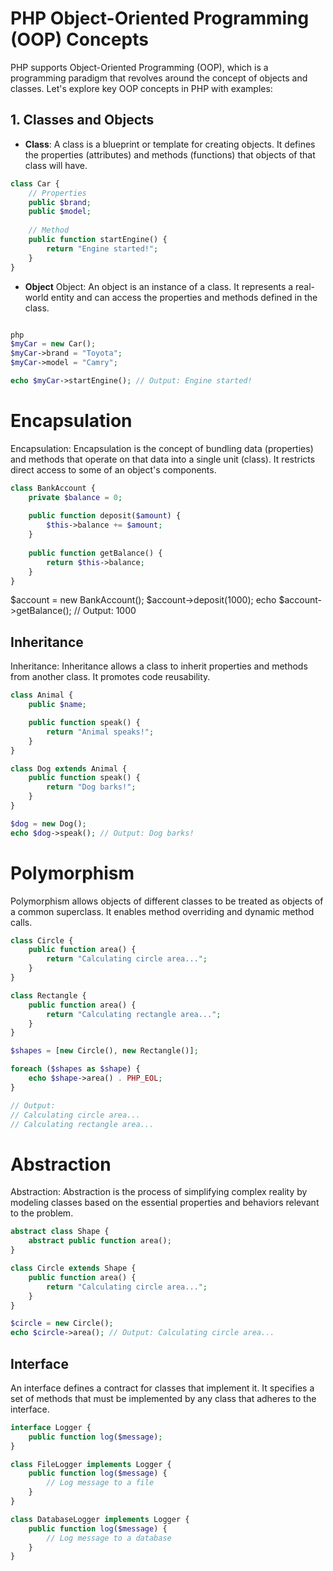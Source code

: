 # PHP Object-Oriented Programming (OOP) Concepts

PHP supports Object-Oriented Programming (OOP), which is a programming paradigm that revolves around the concept of objects and classes. Let's explore key OOP concepts in PHP with examples:

## 1. **Classes and Objects**

- **Class**: A class is a blueprint or template for creating objects. It defines the properties (attributes) and methods (functions) that objects of that class will have.

```php
class Car {
    // Properties
    public $brand;
    public $model;
    
    // Method
    public function startEngine() {
        return "Engine started!";
    }
}
```
- **Object**
Object: An object is an instance of a class. It represents a real-world entity and can access the properties and methods defined in the class.

```php

php
$myCar = new Car();
$myCar->brand = "Toyota";
$myCar->model = "Camry";

echo $myCar->startEngine(); // Output: Engine started!
```

# Encapsulation

Encapsulation: Encapsulation is the concept of bundling data (properties) and methods that operate on that data into a single unit (class). It restricts direct access to some of an object's components.

```php
class BankAccount {
    private $balance = 0;
    
    public function deposit($amount) {
        $this->balance += $amount;
    }
    
    public function getBalance() {
        return $this->balance;
    }
}
```
$account = new BankAccount();
$account->deposit(1000);
echo $account->getBalance(); // Output: 1000


## Inheritance
Inheritance: Inheritance allows a class to inherit properties and methods from another class. It promotes code reusability.

```php
class Animal {
    public $name;

    public function speak() {
        return "Animal speaks!";
    }
}

class Dog extends Animal {
    public function speak() {
        return "Dog barks!";
    }
}

$dog = new Dog();
echo $dog->speak(); // Output: Dog barks!
```

# Polymorphism

Polymorphism allows objects of different classes to be treated as objects of a common superclass. It enables method overriding and dynamic method calls.

```php
class Circle {
    public function area() {
        return "Calculating circle area...";
    }
}

class Rectangle {
    public function area() {
        return "Calculating rectangle area...";
    }
}

$shapes = [new Circle(), new Rectangle()];

foreach ($shapes as $shape) {
    echo $shape->area() . PHP_EOL;
}

// Output:
// Calculating circle area...
// Calculating rectangle area...

```


# Abstraction

Abstraction: Abstraction is the process of simplifying complex reality by modeling classes based on the essential properties and behaviors relevant to the problem.

```php
abstract class Shape {
    abstract public function area();
}

class Circle extends Shape {
    public function area() {
        return "Calculating circle area...";
    }
}

$circle = new Circle();
echo $circle->area(); // Output: Calculating circle area...
```

## Interface

An interface defines a contract for classes that implement it. It specifies a set of methods that must be implemented by any class that adheres to the interface.

```php
interface Logger {
    public function log($message);
}

class FileLogger implements Logger {
    public function log($message) {
        // Log message to a file
    }
}

class DatabaseLogger implements Logger {
    public function log($message) {
        // Log message to a database
    }
}
```

